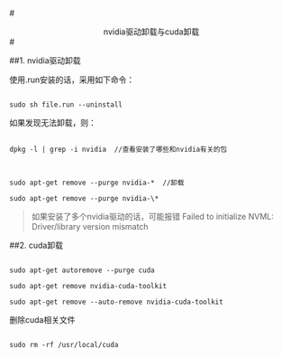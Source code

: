 #<center>nvidia驱动卸载与cuda卸载</center>#
##1. nvidia驱动卸载
使用.run安装的话，采用如下命令：
```
sudo sh file.run --uninstall
```

如果发现无法卸载，则：
```
dpkg -l | grep -i nvidia  //查看安装了哪些和nvidia有关的包

sudo apt-get remove --purge nvidia-*  //卸载
sudo apt-get remove --purge nvidia-\*
```
>如果安装了多个nvidia驱动的话，可能报错 Failed to initialize NVML: Driver/library version mismatch

##2. cuda卸载
```
sudo apt-get autoremove --purge cuda
sudo apt-get remove nvidia-cuda-toolkit
sudo apt-get remove --auto-remove nvidia-cuda-toolkit
```
删除cuda相关文件
```
sudo rm -rf /usr/local/cuda
```

